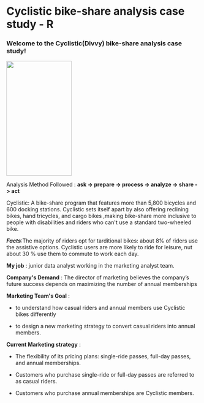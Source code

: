# Cyclistic bike-share analysis case study - R

### Welcome to the Cyclistic(Divvy) bike-share analysis case study!
<img src="https://user-images.githubusercontent.com/87012338/127745994-9c9de6a3-4f00-41a7-9a8c-7fe10c69c137.png" width="170" height="300">

Analysis Method Followed : **ask -> prepare ->  process -> analyze -> share -> act**

Cyclistic: A bike-share program that features more than 5,800 bicycles and 600 docking stations. Cyclistic sets itself apart by also offering reclining bikes, hand tricycles, and            cargo bikes ,making bike-share more inclusive to people with disabilities and riders who can't use a standard two-wheeled bike. 
           
  ***Facts***:The majority of riders opt for tarditional bikes: about 8% of riders use the assistive options. Cyclistic users are more likely to ride for leisure, nut                            about 30 % use them to commute to work each day.

**My job** : junior data analyst working in the marketing analyst team.

**Company's Demand** : The director of marketing believes the company’s future success depends on maximizing the number of annual memberships

**Marketing Team's Goal** :  
   * to understand how casual riders and annual members use Cyclistic bikes differently
                             
   * to design a new marketing strategy to convert casual riders into annual members.

**Current Marketing strategy** : 
   * The flexibility of its pricing plans: single-ride passes, full-day passes, and annual memberships.
                                 
   * Customers who purchase single-ride or full-day passes are referred to as casual riders. 
                                 
   * Customers who purchase annual memberships are Cyclistic members.
                                 
                             
                             

